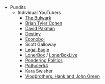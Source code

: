 - Pundits 
	- Individual YouTubers
		- [The Bulwark](https://www.youtube.com/channel/UCG4Hp1KbGw4e02N7FpPXDgQ)
		- [Brian Tyler Cohen](https://www.youtube.com/@briantylercohen)
		- [David Pakman](https://www.youtube.com/@thedavidpakmanshow)
		- [Destiny](https://www.youtube.com/destiny)
		- [Econoboi](https://www.youtube.com/c/Econoboi)
		- Scott Galloway
		- [Legal Eagle](https://www.youtube.com/@LegalEagle)
		- [LonerBox](https://www.youtube.com/channel/UCi5pr6jdzVMWNObsiiAYpEA) / [LonerBoxLive](https://www.youtube.com/@lonerboxlive)
		- [Pondering Politics](https://www.youtube.com/@ponderingpolitics)
		- [Potholer54](https://www.youtube.com/user/potholer54)
		- Kara Swisher
		- [Vlogbrothers, Hank and John Green](https://www.youtube.com/@vlogbrothers)